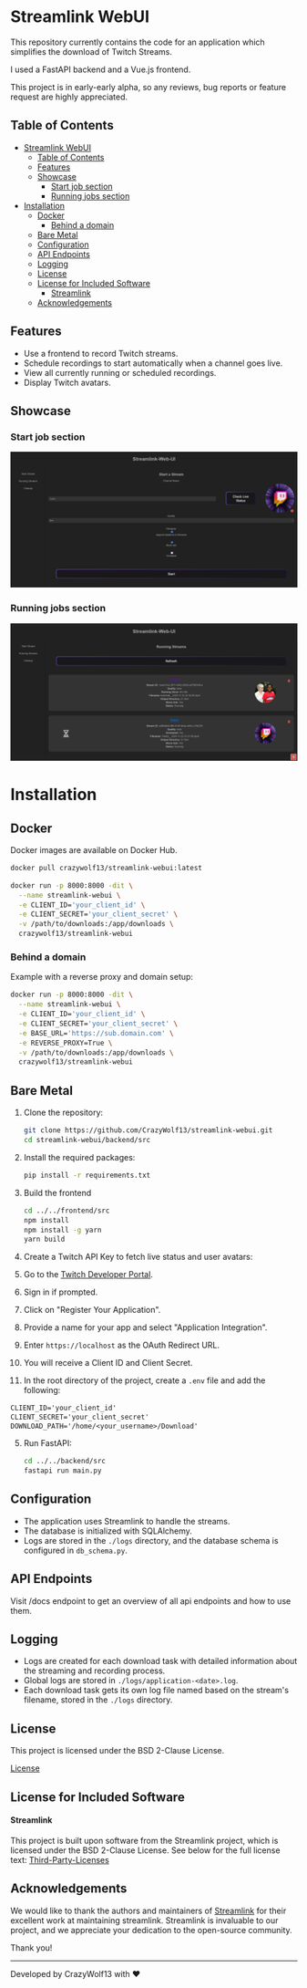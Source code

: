 # Streamlink WebUI 

This repository currently contains the code for an application which simplifies the download of Twitch Streams.

I used a FastAPI backend and a Vue.js frontend.

This project is in early-early alpha, so any reviews, bug reports or feature request are highly appreciated.

## Table of Contents

- [Streamlink WebUI](#streamlink-webui)
  - [Table of Contents](#table-of-contents)
  - [Features](#features)
  - [Showcase](#showcase)
    - [Start job section](#start-job-section)
    - [Running jobs section](#running-jobs-section)
- [Installation](#installation)
  - [Docker](#docker)
    - [Behind a domain](#behind-a-domain)
  - [Bare Metal](#bare-metal)
  - [Configuration](#configuration)
  - [API Endpoints](#api-endpoints)
  - [Logging](#logging)
  - [License](#license)
  - [License for Included Software](#license-for-included-software)
      - [Streamlink](#streamlink)
  - [Acknowledgements](#acknowledgements)


## Features

- Use a frontend to record Twitch streams.
- Schedule recordings to start automatically when a channel goes live.
- View all currently running or scheduled recordings.
- Display Twitch avatars.

## Showcase

### Start job section

![Showcase Start Recoring Section](./assets/showcase_1.png)

### Running jobs section

![Showcase Running Streams Section](./assets/showcase_2.png)


# Installation

## Docker

Docker images are available on Docker Hub.

```bash
docker pull crazywolf13/streamlink-webui:latest
```

```bash
docker run -p 8000:8000 -dit \
  --name streamlink-webui \
  -e CLIENT_ID='your_client_id' \
  -e CLIENT_SECRET='your_client_secret' \
  -v /path/to/downloads:/app/downloads \
  crazywolf13/streamlink-webui
```

### Behind a domain
Example with a reverse proxy and domain setup:

```bash
docker run -p 8000:8000 -dit \
  --name streamlink-webui \
  -e CLIENT_ID='your_client_id' \
  -e CLIENT_SECRET='your_client_secret' \
  -e BASE_URL='https://sub.domain.com' \
  -e REVERSE_PROXY=True \
  -v /path/to/downloads:/app/downloads \
  crazywolf13/streamlink-webui
```


## Bare Metal

1. Clone the repository:
    ```bash
    git clone https://github.com/CrazyWolf13/streamlink-webui.git
    cd streamlink-webui/backend/src
    ```

2. Install the required packages:
    ```bash
    pip install -r requirements.txt
    ```

3. Build the frontend
    ```bash
    cd ../../frontend/src
    npm install
    npm install -g yarn
    yarn build
    ```

4. Create a Twitch API Key to fetch live status and user avatars:

  1. Go to the [Twitch Developer Portal](https://dev.twitch.tv/console/apps).
  2. Sign in if prompted.
  3. Click on "Register Your Application".
  4. Provide a name for your app and select "Application Integration".
  5. Enter `https://localhost` as the OAuth Redirect URL.
  6. You will receive a Client ID and Client Secret.
  7. In the root directory of the project, create a `.env` file and add the following:
```
CLIENT_ID='your_client_id'
CLIENT_SECRET='your_client_secret'
DOWNLOAD_PATH='/home/<your_username>/Download'
```

5. Run FastAPI:
    ```bash
    cd ../../backend/src
    fastapi run main.py
    ```

## Configuration

- The application uses Streamlink to handle the streams.
- The database is initialized with SQLAlchemy.
- Logs are stored in the `./logs` directory, and the database schema is configured in `db_schema.py`.

## API Endpoints

Visit /docs endpoint to get an overview of all api endpoints and how to use them.

## Logging

- Logs are created for each download task with detailed information about the streaming and recording process.
- Global logs are stored in `./logs/application-<date>.log`.
- Each download task gets its own log file named based on the stream's filename, stored in the `./logs` directory.


## License 

This project is licensed under the BSD 2-Clause License.

[License](./LICENSE)

## License for Included Software

#### Streamlink

This project is built upon software from the Streamlink project, which is licensed under the BSD 2-Clause License. See below for the full license text:
[Third-Party-Licenses](./third-party-licenses)

## Acknowledgements

We would like to thank the authors and maintainers of [Streamlink](https://github.com/streamlink/streamlink) for their excellent work at maintaining streamlink. Streamlink is invaluable to our project, and we appreciate your dedication to the open-source community.

Thank you!

---

Developed by CrazyWolf13 with ❤️
